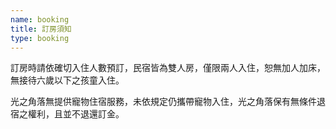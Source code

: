 ```yaml
---
name: booking
title: 訂房須知
type: booking
---
```


訂房時請依確切入住人數預訂，民宿皆為雙人房，僅限兩人入住，恕無加人加床，無接待六歲以下之孩童入住。

光之角落無提供寵物住宿服務，未依規定仍攜帶寵物入住，光之角落保有無條件退宿之權利，且並不退還訂金。
